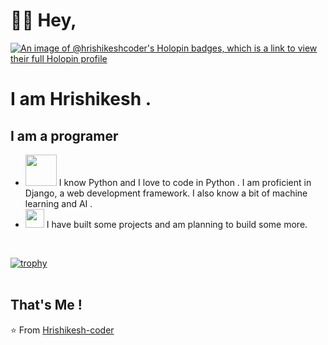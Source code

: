 # 👋🏻 Hey,

[![An image of @hrishikeshcoder's Holopin badges, which is a link to view their full Holopin profile](https://holopin.me/hrishikeshcoder)](https://holopin.io/@hrishikeshcoder)


# I am Hrishikesh . 
## I am a programer

- <img src="https://media.giphy.com/media/KAq5w47R9rmTuvWOWa/giphy.gif" width=50 height=50>  I know Python and I love to code in Python . I am proficient in Django, a web development framework. I also know a bit of machine learning and AI . <br>
- <img src="https://media0.giphy.com/media/pylpD8AoQCf3CQ1oO2/giphy.gif" width=30 height=30>  I have built some projects and am planning to build some more.<br>
<br>



[![trophy](https://github-profile-trophy.vercel.app/?username=Hrishikesh-coder&theme=onedark)](https://github.com/ryo-ma/github-profile-trophy)
<br><br>

## That's Me !

⭐️ From [Hrishikesh-coder](https://github.com/Hrishikesh-coder)
